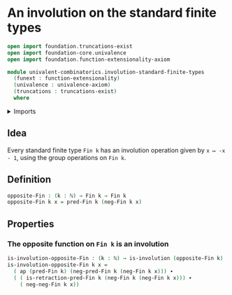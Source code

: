 # An involution on the standard finite types

```agda
open import foundation.truncations-exist
open import foundation-core.univalence
open import foundation.function-extensionality-axiom

module univalent-combinatorics.involution-standard-finite-types
  (funext : function-extensionality)
  (univalence : univalence-axiom)
  (truncations : truncations-exist)
  where
```

<details><summary>Imports</summary>

```agda
open import elementary-number-theory.modular-arithmetic-standard-finite-types funext univalence truncations
open import elementary-number-theory.natural-numbers

open import foundation.action-on-identifications-functions
open import foundation.identity-types funext
open import foundation.involutions funext univalence

open import univalent-combinatorics.standard-finite-types funext univalence truncations
```

</details>

## Idea

Every standard finite type `Fin k` has an involution operation given by
`x ↦ -x - 1`, using the group operations on `Fin k`.

## Definition

```agda
opposite-Fin : (k : ℕ) → Fin k → Fin k
opposite-Fin k x = pred-Fin k (neg-Fin k x)
```

## Properties

### The opposite function on `Fin k` is an involution

```agda
is-involution-opposite-Fin : (k : ℕ) → is-involution (opposite-Fin k)
is-involution-opposite-Fin k x =
  ( ap (pred-Fin k) (neg-pred-Fin k (neg-Fin k x))) ∙
  ( ( is-retraction-pred-Fin k (neg-Fin k (neg-Fin k x))) ∙
    ( neg-neg-Fin k x))
```

